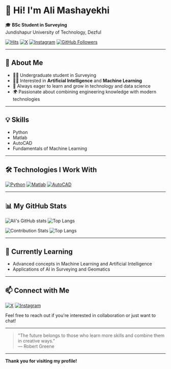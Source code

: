 # 👋 Hi! I'm Ali Mashayekhi

🎓 **BSc Student in Surveying**  
Jundishapur University of Technology, Dezful

[![Hits](https://hits.seeyoufarm.com/api/count/incr/badge.svg?url=github.com/ali8102m&title=Profile%20Views)](https://hits.seeyoufarm.com)
[![X](https://img.shields.io/badge/X-1DA1F2?logo=x&logoColor=white)](https://x.com/ali1381x)
[![Instagram](https://img.shields.io/badge/Instagram-E4405F?logo=instagram&logoColor=white)](https://instagram.com/i_alliow)
[![GitHub Followers](https://img.shields.io/github/followers/ali8102m?label=Follow&style=social)](https://github.com/ali8102m)

---

## 📝 About Me

- 👨‍🎓 Undergraduate student in Surveying  
- 👨‍💻 Interested in **Artificial Intelligence** and **Machine Learning**
- 🧠 Always eager to learn and grow in technology and data science
- 🌍 Passionate about combining engineering knowledge with modern technologies

---

## 💡 Skills

- Python
- Matlab
- AutoCAD
- Fundamentals of Machine Learning

---

## 🛠️ Technologies I Work With

[![Python](https://img.shields.io/badge/Python-3776AB?logo=python&logoColor=white)](https://www.python.org/)
[![Matlab](https://img.shields.io/badge/Matlab-0076A8?logo=mathworks&logoColor=white)](https://www.mathworks.com/products/matlab.html)
[![AutoCAD](https://img.shields.io/badge/AutoCAD-0076A8?logo=autodesk&logoColor=white)](https://www.autodesk.com/products/autocad/overview)

---

## 📊 My GitHub Stats

![Ali's GitHub stats](https://github-readme-stats.vercel.app/api?username=ali8102m&show_icons=true&theme=radical)
![Top Langs](https://github-readme-stats.vercel.app/api/top-langs/?username=ali8102m&layout=compact&theme=radical)

![Contribution Stats](image2)
![Top Langs](https://github-readme-stats.vercel.app/api/top-langs/?username=ali8102m&layout=compact&theme=radical)

---

## 🌱 Currently Learning

- Advanced concepts in Machine Learning and Artificial Intelligence
- Applications of AI in Surveying and Geomatics

---

## 📫 Connect with Me

[![X](https://img.shields.io/badge/X-1DA1F2?logo=x&logoColor=white)](https://x.com/ali1381x)
[![Instagram](https://img.shields.io/badge/Instagram-E4405F?logo=instagram&logoColor=white)](https://instagram.com/i_alliow)

Feel free to reach out if you're interested in collaboration or just want to chat!

---

> "The future belongs to those who learn more skills and combine them in creative ways."  
> — Robert Greene

---

**Thank you for visiting my profile!**
